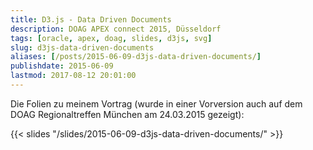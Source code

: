 ```yaml
---
title: D3.js - Data Driven Documents
description: DOAG APEX connect 2015, Düsseldorf
tags: [oracle, apex, doag, slides, d3js, svg]
slug: d3js-data-driven-documents
aliases: [/posts/2015-06-09-d3js-data-driven-documents/]
publishdate: 2015-06-09
lastmod: 2017-08-12 20:01:00
---
```


Die Folien zu meinem Vortrag (wurde in einer Vorversion auch auf dem DOAG Regionaltreffen München am 24.03.2015 gezeigt):

{{< slides "/slides/2015-06-09-d3js-data-driven-documents/" >}}
